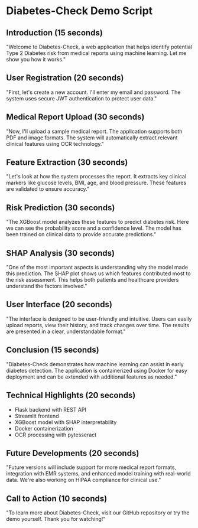 # Diabetes-Check Demo Script

## Introduction (15 seconds)
"Welcome to Diabetes-Check, a web application that helps identify potential Type 2 Diabetes risk from medical reports using machine learning. Let me show you how it works."

## User Registration (20 seconds)
"First, let's create a new account. I'll enter my email and password. The system uses secure JWT authentication to protect user data."

## Medical Report Upload (30 seconds)
"Now, I'll upload a sample medical report. The application supports both PDF and image formats. The system will automatically extract relevant clinical features using OCR technology."

## Feature Extraction (30 seconds)
"Let's look at how the system processes the report. It extracts key clinical markers like glucose levels, BMI, age, and blood pressure. These features are validated to ensure accuracy."

## Risk Prediction (30 seconds)
"The XGBoost model analyzes these features to predict diabetes risk. Here we can see the probability score and a confidence level. The model has been trained on clinical data to provide accurate predictions."

## SHAP Analysis (30 seconds)
"One of the most important aspects is understanding why the model made this prediction. The SHAP plot shows us which features contributed most to the risk assessment. This helps both patients and healthcare providers understand the factors involved."

## User Interface (20 seconds)
"The interface is designed to be user-friendly and intuitive. Users can easily upload reports, view their history, and track changes over time. The results are presented in a clear, understandable format."

## Conclusion (15 seconds)
"Diabetes-Check demonstrates how machine learning can assist in early diabetes detection. The application is containerized using Docker for easy deployment and can be extended with additional features as needed."

## Technical Highlights (20 seconds)
- Flask backend with REST API
- Streamlit frontend
- XGBoost model with SHAP interpretability
- Docker containerization
- OCR processing with pytesseract

## Future Developments (20 seconds)
"Future versions will include support for more medical report formats, integration with EMR systems, and enhanced model training with real-world data. We're also working on HIPAA compliance for clinical use."

## Call to Action (10 seconds)
"To learn more about Diabetes-Check, visit our GitHub repository or try the demo yourself. Thank you for watching!" 